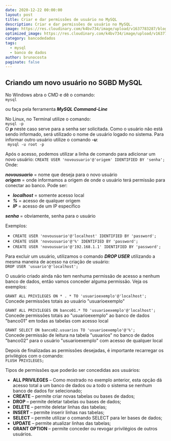 ```yaml
---
date: 2020-12-22 00:00:00
layout: post
title: Criar e dar permissões de usuário no MySQL
description: Criar e dar permissões de usuário no MySQL.
image: https://res.cloudinary.com/k4bv734/image/upload/v1637783287/blog/mysql_c2jw8e.jpg
optimized_image: https://res.cloudinary.com/k4bv734/image/upload/v1637783288/blog/mysql_optimized_fymgqc.jpg
category: bancodedados
tags:
  - mysql
  - banco de dados
author: brunocosta
paginate: false
---
```

## Criando um novo usuário no SGBD MySQL


No Windows abra o CMD e dê o comando:  
`mysql`  


ou faça pela ferramenta ***MySQL Command-Line***

No Linux, no Terminal utilize o comando:  
`mysql -p`  
O ***p*** neste caso serve para a senha ser solicitada. Como o usuário não está sendo informado, será utilizado o nome de usuário logado no sistema. Para informar outro usuário utilize o comando ***-u***:  
` mysql -u root -p`  



Após o acesso, podemos utilizar a linha de comando para adicionar um novo usuário:
`CREATE USER 'novousuario'@'origem' IDENTIFIED BY 'senha';`  
Onde:  

***novousuario*** = nome que deseja para o novo usuário  
***origem*** = onde informamos a origem de onde o usuário terá permissão para conectar ao banco. Pode ser:  
* ***localhost*** = somente acesso local  
* ***%*** = acesso de qualquer origem  
* ***IP*** = acesso de um IP específico  

***senha*** = obviamente, senha para o usuário



Exemplos:
* `CREATE USER 'novousuario'@'localhost' IDENTIFIED BY 'password';`
* `CREATE USER 'novousuario'@'%' IDENTIFIED BY 'password';`
* `CREATE USER 'novousuario'@'192.168.1.1' IDENTIFIED BY 'password';`   


Para excluir um usuário, utilizamos o comando ***DROP USER*** utilizando a mesma maneira de acesso na criação de usuário:  
`DROP USER 'usuario'@'localhost';`



O usuário criado ainda não tem nenhuma permissão de acesso a nenhum banco de dados, então vamos conceder alguma permissão. Veja os exemplos:


`GRANT ALL PRIVILEGES ON * . * TO 'usuarioexemplo'@'localhost';`  
Concede permissões totais ao usuário "usuarioexemplo"

`GRANT ALL PRIVILEGES ON banco01.* TO 'usuarioexemplo'@'localhost';`  
Concede permissões totais ao "usuarioexemplo" ao banco de dados "banco01" em todas as tabelas com acesso local    

`GRANT SELECT ON banco02.usuarios TO 'usuarioexemplo'@'%';`  
Concede permissão de leitura na tabela "usuarios" no banco de dados "banco02" para o usuário "usuarioexemplo" com acesso de qualquer local 


Depois de finalizadas as permissões desejadas, é importante recarregar os privilégios com o comando:  
`FLUSH PRIVILEGES;`


Tipos de permissões que poderão ser concedidas aos usuários:
* **ALL PRIVILEGES** – Como mostrado no exemplo anterior, esta opção dá acesso total a um banco de dados ou a todo o sistema se nenhum banco de dados for selecionado;  
* **CREATE** – permite criar novas tabelas ou bases de dados;  
* **DROP** – permite deletar tabelas ou bases de dados;  
* **DELETE** – permite deletar linhas das tabelas;  
* **INSERT** – permite inserir linhas nas tabelas;  
* **SELECT** – permite utilizar o comando SELECT para ler bases de dados;  
* **UPDATE** – permite atualizar linhas das tabelas;  
* **GRANT OPTION** – permite conceder ou revogar privilégios de outros usuários.  
